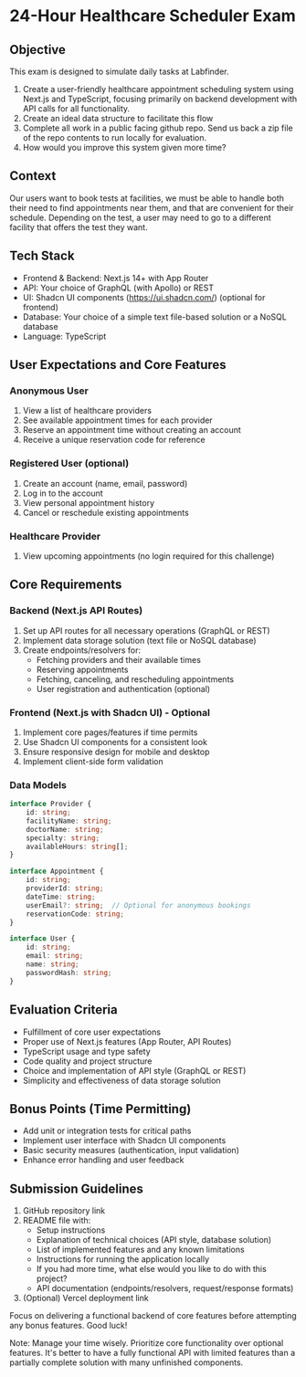 # 24-Hour Healthcare Scheduler Exam

## Objective

This exam is designed to simulate daily tasks at Labfinder.

1. Create a user-friendly healthcare appointment scheduling system using Next.js and TypeScript, focusing primarily on
   backend development with API calls for all functionality.
2. Create an ideal data structure to facilitate this flow
3. Complete all work in a public facing github repo. Send us back a zip file of the repo contents to run locally for
   evaluation.
4. How would you improve this system given more time?

## Context

Our users want to book tests at facilities, we must be able to handle both their need to find appointments near them,
and that are convenient for their schedule. Depending on the test, a user may need to go to a different facility that
offers the test they want.

## Tech Stack

- Frontend & Backend: Next.js 14+ with App Router
- API: Your choice of GraphQL (with Apollo) or REST
- UI: Shadcn UI components (https://ui.shadcn.com/) (optional for frontend)
- Database: Your choice of a simple text file-based solution or a NoSQL database
- Language: TypeScript

## User Expectations and Core Features

### Anonymous User

1. View a list of healthcare providers
2. See available appointment times for each provider
3. Reserve an appointment time without creating an account
4. Receive a unique reservation code for reference

### Registered User (optional)

1. Create an account (name, email, password)
2. Log in to the account
3. View personal appointment history
4. Cancel or reschedule existing appointments

### Healthcare Provider

1. View upcoming appointments (no login required for this challenge)

## Core Requirements

### Backend (Next.js API Routes)

1. Set up API routes for all necessary operations (GraphQL or REST)
2. Implement data storage solution (text file or NoSQL database)
3. Create endpoints/resolvers for:
    - Fetching providers and their available times
    - Reserving appointments
    - Fetching, canceling, and rescheduling appointments
    - User registration and authentication (optional)

### Frontend (Next.js with Shadcn UI) - Optional

1. Implement core pages/features if time permits
2. Use Shadcn UI components for a consistent look
3. Ensure responsive design for mobile and desktop
4. Implement client-side form validation

### Data Models

```typescript
interface Provider {
    id: string;
    facilityName: string;
    doctorName: string;
    specialty: string;
    availableHours: string[];
}

interface Appointment {
    id: string;
    providerId: string;
    dateTime: string;
    userEmail?: string;  // Optional for anonymous bookings
    reservationCode: string;
}

interface User {
    id: string;
    email: string;
    name: string;
    passwordHash: string;
}
```

## Evaluation Criteria

- Fulfillment of core user expectations
- Proper use of Next.js features (App Router, API Routes)
- TypeScript usage and type safety
- Code quality and project structure
- Choice and implementation of API style (GraphQL or REST)
- Simplicity and effectiveness of data storage solution

## Bonus Points (Time Permitting)

- Add unit or integration tests for critical paths
- Implement user interface with Shadcn UI components
- Basic security measures (authentication, input validation)
- Enhance error handling and user feedback

## Submission Guidelines

1. GitHub repository link
2. README file with:
    - Setup instructions
    - Explanation of technical choices (API style, database solution)
    - List of implemented features and any known limitations
    - Instructions for running the application locally
    - If you had more time, what else would you like to do with this project?
    - API documentation (endpoints/resolvers, request/response formats)
3. (Optional) Vercel deployment link

Focus on delivering a functional backend of core features before attempting any bonus features. Good luck!

Note: Manage your time wisely. Prioritize core functionality over optional features. It's better to have a fully
functional API with limited features than a partially complete solution with many unfinished components.
